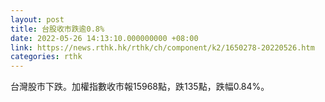 ```yaml
---
layout: post
title: 台股收市跌逾0.8%
date: 2022-05-26 14:13:10.000000000 +08:00
link: https://news.rthk.hk/rthk/ch/component/k2/1650278-20220526.htm
categories: rthk
---
```


台灣股市下跌。加權指數收市報15968點，跌135點，跌幅0.84%。
